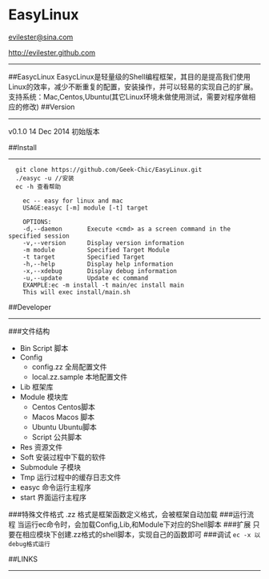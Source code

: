 EasyLinux
=========
evilester@sina.com

http://evilester.github.com

-------------------------
##EasycLinux
EasycLinux是轻量级的Shell编程框架，其目的是提高我们使用Linux的效率，减少不断重复的配置，安装操作，并可以轻易的实现自己的扩展。
支持系统：Mac,Centos,Ubuntu(其它Linux环境未做使用测试，需要对程序做相应的修改)
##Version

-------------------------
v0.1.0 14 Dec 2014 初始版本

##Install

-------------------------
```
  git clone https://github.com/Geek-Chic/EasyLinux.git
  ./easyc -u //安装
  ec -h 查看帮助
```
```
    ec -- easy for linux and mac
    USAGE:easyc [-m] module [-t] target

    OPTIONS:
    -d,--daemon       Execute <cmd> as a screen command in the specified session
    -v,--version      Display version information
    -m module         Specified Target Module
    -t target         Specified Target
    -h,--help         Display help information
    -x,--xdebug       Display debug information
    -u,--update       Update ec command
    EXAMPLE:ec -m install -t main/ec install main
    This will exec install/main.sh
```
##Developer

--------------------------
###文件结构
* Bin Script 脚本
* Config
   - config.zz 全局配置文件
   - local.zz.sample 本地配置文件
* Lib 框架库
* Module 模块库
   - Centos Centos脚本
   - Macos  Macos 脚本
   - Ubuntu Ubuntu脚本
   - Script 公共脚本
* Res 资源文件
* Soft 安装过程中下载的软件
* Submodule 子模块
* Tmp 运行过程中的缓存日志文件
* easyc 命令运行主程序
* start 界面运行主程序


###特殊文件格式
.zz 格式是框架函数定义格式，会被框架自动加载
###运行流程
当运行ec命令时，会加载Config,Lib,和Module下对应的Shell脚本
###扩展
只要在相应模块下创建.zz格式的shell脚本，实现自己的函数即可
###调试
`ec -x 以debug格式运行`

##LINKS

---------------------------


 
